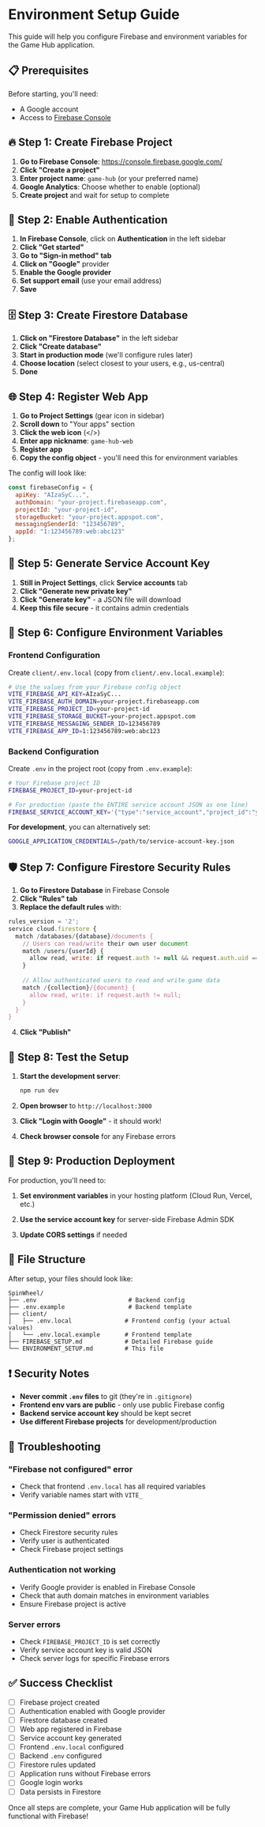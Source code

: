 # Environment Setup Guide

This guide will help you configure Firebase and environment variables for the Game Hub application.

## 📋 Prerequisites

Before starting, you'll need:
- A Google account
- Access to [Firebase Console](https://console.firebase.google.com/)

## 🔥 Step 1: Create Firebase Project

1. **Go to Firebase Console**: https://console.firebase.google.com/
2. **Click "Create a project"**
3. **Enter project name**: `game-hub` (or your preferred name)
4. **Google Analytics**: Choose whether to enable (optional)
5. **Create project** and wait for setup to complete

## 🔐 Step 2: Enable Authentication

1. **In Firebase Console**, click on **Authentication** in the left sidebar
2. **Click "Get started"**
3. **Go to "Sign-in method" tab**
4. **Click on "Google"** provider
5. **Enable the Google provider**
6. **Set support email** (use your email address)
7. **Save**

## 🗄️ Step 3: Create Firestore Database

1. **Click on "Firestore Database"** in the left sidebar
2. **Click "Create database"**
3. **Start in production mode** (we'll configure rules later)
4. **Choose location** (select closest to your users, e.g., us-central)
5. **Done**

## 🌐 Step 4: Register Web App

1. **Go to Project Settings** (gear icon in sidebar)
2. **Scroll down** to "Your apps" section
3. **Click the web icon** (</>)
4. **Enter app nickname**: `game-hub-web`
5. **Register app**
6. **Copy the config object** - you'll need this for environment variables

The config will look like:
```javascript
const firebaseConfig = {
  apiKey: "AIzaSyC...",
  authDomain: "your-project.firebaseapp.com",
  projectId: "your-project-id",
  storageBucket: "your-project.appspot.com",
  messagingSenderId: "123456789",
  appId: "1:123456789:web:abc123"
};
```

## 🔑 Step 5: Generate Service Account Key

1. **Still in Project Settings**, click **Service accounts** tab
2. **Click "Generate new private key"**
3. **Click "Generate key"** - a JSON file will download
4. **Keep this file secure** - it contains admin credentials

## 📝 Step 6: Configure Environment Variables

### Frontend Configuration

Create `client/.env.local` (copy from `client/.env.local.example`):

```bash
# Use the values from your Firebase config object
VITE_FIREBASE_API_KEY=AIzaSyC...
VITE_FIREBASE_AUTH_DOMAIN=your-project.firebaseapp.com
VITE_FIREBASE_PROJECT_ID=your-project-id
VITE_FIREBASE_STORAGE_BUCKET=your-project.appspot.com
VITE_FIREBASE_MESSAGING_SENDER_ID=123456789
VITE_FIREBASE_APP_ID=1:123456789:web:abc123
```

### Backend Configuration

Create `.env` in the project root (copy from `.env.example`):

```bash
# Your Firebase project ID
FIREBASE_PROJECT_ID=your-project-id

# For production (paste the ENTIRE service account JSON as one line)
FIREBASE_SERVICE_ACCOUNT_KEY='{"type":"service_account","project_id":"your-project-id",...}'
```

**For development**, you can alternatively set:
```bash
GOOGLE_APPLICATION_CREDENTIALS=/path/to/service-account-key.json
```

## 🛡️ Step 7: Configure Firestore Security Rules

1. **Go to Firestore Database** in Firebase Console
2. **Click "Rules" tab**
3. **Replace the default rules** with:

```javascript
rules_version = '2';
service cloud.firestore {
  match /databases/{database}/documents {
    // Users can read/write their own user document
    match /users/{userId} {
      allow read, write: if request.auth != null && request.auth.uid == userId;
    }
    
    // Allow authenticated users to read and write game data
    match /{collection}/{document} {
      allow read, write: if request.auth != null;
    }
  }
}
```

4. **Click "Publish"**

## 🧪 Step 8: Test the Setup

1. **Start the development server**:
   ```bash
   npm run dev
   ```

2. **Open browser** to `http://localhost:3000`

3. **Click "Login with Google"** - it should work!

4. **Check browser console** for any Firebase errors

## 🚀 Step 9: Production Deployment

For production, you'll need to:

1. **Set environment variables** in your hosting platform (Cloud Run, Vercel, etc.)

2. **Use the service account key** for server-side Firebase Admin SDK

3. **Update CORS settings** if needed

## 📁 File Structure

After setup, your files should look like:

```
SpinWheel/
├── .env                          # Backend config
├── .env.example                  # Backend template
├── client/
│   ├── .env.local               # Frontend config (your actual values)
│   └── .env.local.example       # Frontend template
├── FIREBASE_SETUP.md            # Detailed Firebase guide
└── ENVIRONMENT_SETUP.md         # This file
```

## ❗ Security Notes

- **Never commit `.env` files** to git (they're in `.gitignore`)
- **Frontend env vars are public** - only use public Firebase config
- **Backend service account key** should be kept secret
- **Use different Firebase projects** for development/production

## 🐛 Troubleshooting

### "Firebase not configured" error
- Check that frontend `.env.local` has all required variables
- Verify variable names start with `VITE_`

### "Permission denied" errors
- Check Firestore security rules
- Verify user is authenticated
- Check Firebase project settings

### Authentication not working
- Verify Google provider is enabled in Firebase Console
- Check that auth domain matches in environment variables
- Ensure Firebase project is active

### Server errors
- Check `FIREBASE_PROJECT_ID` is set correctly
- Verify service account key is valid JSON
- Check server logs for specific Firebase errors

## ✅ Success Checklist

- [ ] Firebase project created
- [ ] Authentication enabled with Google provider
- [ ] Firestore database created
- [ ] Web app registered in Firebase
- [ ] Service account key generated
- [ ] Frontend `.env.local` configured
- [ ] Backend `.env` configured
- [ ] Firestore rules updated
- [ ] Application runs without Firebase errors
- [ ] Google login works
- [ ] Data persists in Firestore

Once all steps are complete, your Game Hub application will be fully functional with Firebase!